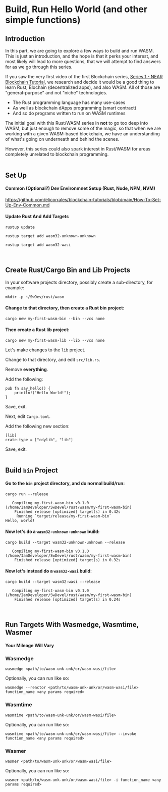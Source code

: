 # Build, Run Hello World (and other simple functions)
  
## Introduction  

In this part, we are going to explore a few ways to build and run WASM.  
This is just an introduction, and the hope is that it perks your interest, and most likely will lead to more questions, that we will attempt to find answers for as we go through this series.  
  
If you saw the very first video of the first Blockchain series, [Series 1 - NEAR Blockchain Tutorial](https://github.com/elicorrales/blockchain-tutorials/blob/main/README.md#series-i---near-blockchain-tutorial-deploying-wasm), we research and decide it would be a good thing to learn Rust, Blochain (decentralized apps), and also WASM.  All of those are "general-purpose" and not "niche" technologies.  
- The Rust programming language has many use-cases
- As well as blockchain dApps programming (smart contract)
- And so do programs written to run on WASM runtimes  
  
The initial goal with this Rust/WASM series in **not** to go too deep into WASM, but just enough to remove some of the magic, so that when we are working with a given WASM-based blockchain, we have an understanding of what's going on underneath and behind the scenes.  
  
However, this series could also spark interest in Rust/WASM for areas completely unrelated to blockchain programming.  
<br/>


## Set Up  

#### Common (Optional?) Dev Environmnet Setup (Rust, Node, NPM, NVM)
  
https://github.com/elicorrales/blockchain-tutorials/blob/main/How-To-Set-Up-Env-Common.md
  

#### Update Rust And Add Targets  
```
rustup update
```
```
rustup target add wasm32-unknown-unknown
```

```
rustup target add wasm32-wasi
```
<br/>  
  

## Create Rust/Cargo Bin and Lib Projects  
  
In your software projects directory, possibly create a sub-directory, for example:  
```
mkdir -p ~/SwDev/rust/wasm
```
  
#### Change to that directory, then create a Rust bin project:  
```
cargo new my-first-wasm-bin --bin --vcs none
```
  
#### Then create a Rust lib project:  
```
cargo new my-first-wasm-lib --lib --vcs none
```
  
Let's make changes to the ```lib``` project.  
  
Change to that directory, and edit ```src/lib.rs```.  
  
Remove **everything**.  
  
Add the following:  
```
pub fn say_hello() {
    println!("Hello World!");
}
```
  
Save, exit.  
  
Next, edit ```Cargo.toml```.  
   
Add the following new section:  
```
[lib]
crate-type = ["cdylib", "lib"]
```
  
Save, exit.  
<br/>  
  
  
## Build ```bin``` Project  

#### Go to the ```bin``` project directory, and do normal build/run:
```
cargo run --release
```
```
   Compiling my-first-wasm-bin v0.1.0 (/home/IamDeveloper/SwDevel/rust/wasm/my-first-wasm-bin)
    Finished release [optimized] target(s) in 0.42s
     Running `target/release/my-first-wasm-bin`
Hello, world!
```
  
#### Now let's do a ```wasm32-unknown-unknown``` build:
```
cargo build --target wasm32-unknown-unknown --release
```
```
   Compiling my-first-wasm-bin v0.1.0 (/home/IamDeveloper/SwDevel/rust/wasm/my-first-wasm-bin)
    Finished release [optimized] target(s) in 0.32s
```
  
#### Now let's instead do a ```wasm32-wasi``` build:
```
cargo build --target wasm32-wasi --release
```
```
   Compiling my-first-wasm-bin v0.1.0 (/home/IamDeveloper/SwDevel/rust/wasm/my-first-wasm-bin)
    Finished release [optimized] target(s) in 0.24s
```
<br/>
    
## Run Targets With Wasmedge, Wasmtime, Wasmer
  
#### Your Mileage Will Vary  
  

### Wasmedge  
  
```
wasmedge <path/to/wasm-unk-unk/or/wasm-wasi/file>
```
  
Optionally, you can run like so:
  
```
wasmedge --reactor <path/to/wasm-unk-unk/or/wasm-wasi/file>  function_name <any params required>
```
  

### Wasmtime 
  
```
wasmtime <path/to/wasm-unk-unk/or/wasm-wasi/file>
```
  
Optionally, you can run like so:
  
```
wasmtime <path/to/wasm-unk-unk/or/wasm-wasi/file> --invoke function_name <any params required>
```
  

### Wasmer
  
```
wasmer <path/to/wasm-unk-unk/or/wasm-wasi/file>
```
  
Optionally, you can run like so:
  
```
wasmer <path/to/wasm-unk-unk/or/wasm-wasi/file> -i function_name <any params required>
```
  

